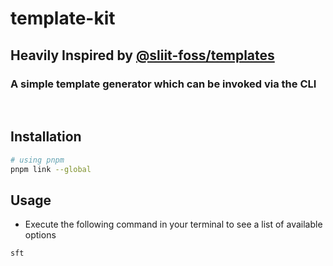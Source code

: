 # template-kit

## Heavily Inspired by [@sliit-foss/templates](https://www.npmjs.com/package/@sliit-foss/templates)

### A simple template generator which can be invoked via the CLI

<br/>

## Installation

```bash
# using pnpm
pnpm link --global
```

## Usage

- Execute the following command in your terminal to see a list of available options

```bash
sft
```
